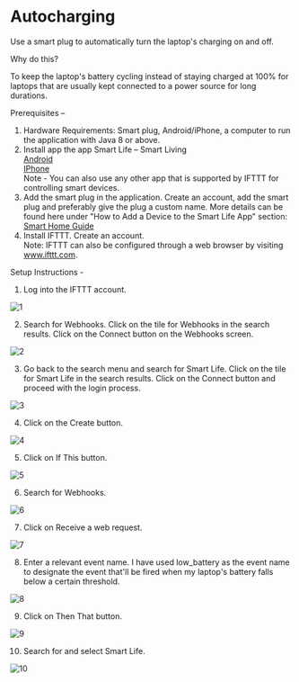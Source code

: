 # Autocharging
Use a smart plug to automatically turn the laptop's charging on and off.

Why do this?

To keep the laptop's battery cycling instead of staying charged at 100% for laptops that are usually kept connected to a
power source for long durations.

Prerequisites – 
1. Hardware Requirements: Smart plug, Android/iPhone, a computer to run the application with Java 8 or above.    
2. Install app the app Smart Life – Smart Living  
[Android](https://play.google.com/store/apps/details?id=com.tuya.smartlife)  
[IPhone](https://apps.apple.com/us/app/smart-life-smart-living/id1115101477)  
Note - You can also use any other app that is supported by IFTTT for controlling smart devices.
3. Add the smart plug in the application. Create an account, add the smart plug and preferably give the plug a custom 
name. More details can be found here under "How to Add a Device to the Smart Life App" section:  
[Smart Home Guide](https://www.smarthome.news/how-tos/other-systems/smart-life-app-review-and-guide)
4. Install IFTTT. Create an account.  
Note: IFTTT can also be configured through a web browser by visiting www.ifttt.com.

Setup Instructions -
1. Log into the IFTTT account.

![1](https://user-images.githubusercontent.com/490696/190654403-904fcb9e-042d-4706-a705-9201b3d3c16e.jpg)

2. Search for Webhooks. Click on the tile for Webhooks in the search results. Click on the Connect button on the 
Webhooks screen.

![2](https://user-images.githubusercontent.com/490696/190654548-0f1402f8-378a-412c-afea-30052330e7f6.JPG)


3. Go back to the search menu and search for Smart Life. Click on the tile for Smart Life in the search results. 
Click on the Connect button and proceed with the login process.

![3](https://user-images.githubusercontent.com/490696/190654584-4febd8c2-33c9-4458-a015-a10076c203a0.JPG)


4. Click on the Create button.

![4](https://user-images.githubusercontent.com/490696/190654624-3954dbdd-3f07-48c6-804a-5f9bdc1ba7e4.JPG)


5. Click on If This button.

![5](https://user-images.githubusercontent.com/490696/190654676-ccdcb89b-ae2f-414c-9241-96356aab68da.JPG)


6. Search for Webhooks.

![6](https://user-images.githubusercontent.com/490696/190654722-07187a29-8c26-42e8-a1a9-234261f2731f.JPG)


7. Click on Receive a web request.

![7](https://user-images.githubusercontent.com/490696/190654752-837dd377-8844-473e-a911-eda9a97e40c7.JPG)


8. Enter a relevant event name. I have used low_battery as the event name to designate the event that'll be fired when 
my laptop's battery falls below a certain threshold.

![8](https://user-images.githubusercontent.com/490696/190654793-b1a6f236-500b-46e8-b322-379d36586ba7.JPG)


9. Click on Then That button.

![9](https://user-images.githubusercontent.com/490696/190654827-3fda6912-b251-49e3-815f-a6f59e1adec6.JPG)


10. Search for and select Smart Life.

![10](https://user-images.githubusercontent.com/490696/190654864-08935152-5a33-4a51-91c6-4465a78f3d5d.JPG)
